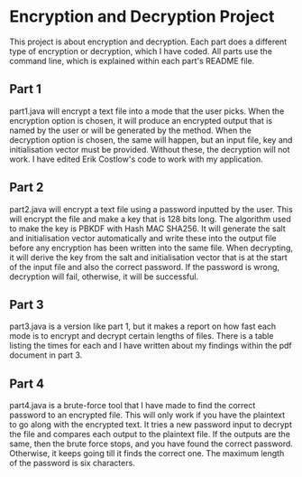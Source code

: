 # Encryption and Decryption Project
This project is about encryption and decryption. Each part does a different type of encryption or decryption, which I have coded. All parts use the command line, which is explained within each part's README file. 

## Part 1
part1.java will encrypt a text file into a mode that the user picks. When the encryption option is chosen, it will produce an encrypted output that is named by the user or will be generated by the method. When the decryption option 
is chosen, the same will happen, but an input file, key and initialisation vector must be provided. Without these, the decryption will not work. I have edited Erik Costlow's code to work with my application.

## Part 2
part2.java will encrypt a text file using a password inputted by the user. This will encrypt the file and make a key that is 128 bits long. The algorithm used to make the key is PBKDF with Hash MAC SHA256. It will generate
the salt and initialisation vector automatically and write these into the output file before any encryption has been written into the same file. When decrypting, it will derive the key from the salt and initialisation vector 
that is at the start of the input file and also the correct password. If the password is wrong, decryption will fail, otherwise, it will be successful. 

## Part 3
part3.java is a version like part 1, but it makes a report on how fast each mode is to encrypt and decrypt certain lengths of files. There is a table listing the times for each and 
I have written about my findings within the pdf document in part 3.

## Part 4
part4.java is a brute-force tool that I have made to find the correct password to an encrypted file. This will only work if you have the plaintext to go along with the encrypted text. It tries a new password input to decrypt the file
and compares each output to the plaintext file. If the outputs are the same, then the brute force stops, and you have found the correct password. Otherwise, it keeps going till it finds the correct one. The maximum length of the 
password is six characters.
